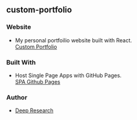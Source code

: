 ## custom-portfolio

### Website

* My personal portfoilio website built with React.  
[Custom Portfolio](http://victorscodingrevolution.com/)

### Built With

* Host Single Page Apps with GitHub Pages.  
[SPA Github Pages](https://github.com/rafrex/spa-github-pages)

### Author

* [Deep Research](https://github.com/deep-research)